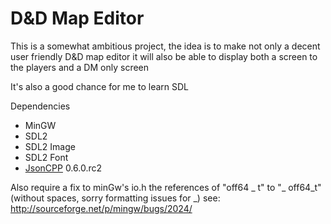 D&amp;D Map Editor
===

This is a somewhat ambitious project, the idea is to make not only a decent user friendly D&amp;D map editor it will also be able to display both a screen to the players and a DM only screen

It's also a good chance for me to learn SDL

Dependencies
* MinGW
* SDL2
* SDL2 Image
* SDL2 Font
* [JsonCPP](http://jsoncpp.sourceforge.net/) 0.6.0.rc2
 
Also require a fix to minGw's io.h the references of "off64 _ t" to "_ off64_t" (without spaces, sorry formatting issues for _) see: http://sourceforge.net/p/mingw/bugs/2024/
